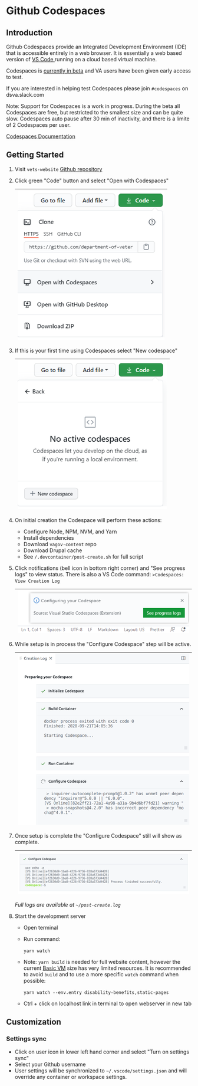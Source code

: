 # Github Codespaces

## Introduction

Github Codespaces provide an Integrated Development Environment (IDE) that is accessible entirely in a web browser. It is essentially a web based version of [VS Code ](https://code.visualstudio.com/) running on a cloud based virtual machine.

Codespaces is [currently in beta](https://github.com/features/codespaces) and VA users have been given early access to test.

If you are interested in helping test Codespaces please join `#codespaces` on dsva.slack.com

Note: Support for Codespaces is a work in progress. During the beta all Codespaces are free, but restricted to the smallest size and can be quite slow. Codespaces auto pause after 30 min of inactivity, and there is a limite of 2 Codespaces per user.

[Codespaces Documentation](https://docs.github.com/en/github/developing-online-with-codespaces/about-codespaces)

## Getting Started

1. Visit `vets-website` [Github repository](https://github.com/department-of-veterans-affairs/vets-website)

1. Click green "Code" button and select "Open with Codespaces"

   |![code menu](./images/codespaces-menu.png)|
   |-|

1. If this is your first time using Codespaces select "New codespace"

   |![new codespace button](./images/codespaces-new-codespace.png)|
   |-|
   
1. On initial creation the Codespace will perform these actions:

   - Configure Node, NPM, NVM, and Yarn
   - Install dependencies
   - Download `vagov-content` repo
   - Download Drupal cache
   - See `/.devcontainer/post-create.sh` for full script

1. Click notifications (bell icon in bottom right corner) and "See progress logs" to view status. There is also a VS Code command: `>Codespaces: View Creation Log`

   |![see progress logs](./images/codespaces-progress-logs.png)|
   |-|

1. While setup is in process the "Configure Codespace" step will be active.
   
   |![creation logs](./images/codespaces-creation-log.png)|
   |-|

1. Once setup is complete the "Configure Codespace" still will show as complete.
   
   |![creation logs](./images/codespace-configure-complete.png)|
   |-|

   *Full logs are available at `~/post-create.log`*

1. Start the development server
   - Open terminal
   - Run command:

      `yarn watch`
   - Note: `yarn build` is needed for full website content, however the current [Basic VM](https://docs.github.com/en/github/developing-online-with-codespaces/about-billing-for-codespaces) size has very limited resources. It is recommended to avoid `build` and to use a more specific `watch` command when possible:

      `yarn watch --env.entry disability-benefits,static-pages`
   - Ctrl + click on localhost link in terminal to open webserver in new tab

## Customization

### Settings sync

- Click on user icon in lower left hand corner and select "Turn on settings sync"
- Select your Github username
- User settings will be synchronized to `~/.vscode/settings.json` and will override any container or workspace settings.
